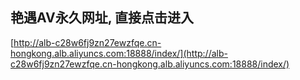 ## 艳遇AV永久网址, 直接点击进入
[http://alb-c28w6fj9zn27ewzfqe.cn-hongkong.alb.aliyuncs.com:18888/index/](http://alb-c28w6fj9zn27ewzfqe.cn-hongkong.alb.aliyuncs.com:18888/index/)
